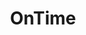 ---
title: "OnTime"
description: OnTime est une application mobile développée par Creastel SAS pour faciliter la création de super posts Instagram. Pour accéder à la totalité des documents légaux, veuillez consulter cette page <a href="/products/mytoolbox/">en anglais.<a/>
translationKey: ontime
aliases:
    /fr/ontime/
---